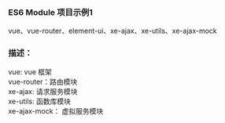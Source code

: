 ### ES6 Module 项目示例1
vue、vue-router、element-ui、xe-ajax、xe-utils、xe-ajax-mock

### 描述：
vue: vue 框架<br/>
vue-router：路由模块<br/>
xe-ajax: 请求服务模块<br/>
xe-utils: 函数库模块<br/>
xe-ajax-mock： 虚拟服务模块